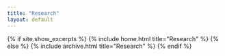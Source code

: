 ```yaml
---
title: "Research"
layout: default
---
```


{% if site.show_excerpts %}
  {% include home.html title="Research" %}
{% else %}
  {% include archive.html title="Research" %}
{% endif %}

<!-- 文件在_post中 -->
